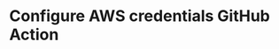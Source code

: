 # Configure AWS credentials GitHub Action

<!--- BEGIN_ACTION_DOCS --->


<!--- END_ACTION_DOCS --->